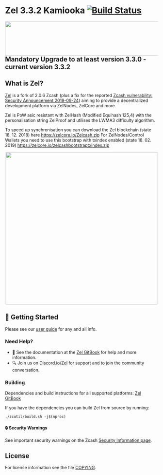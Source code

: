 # Zel 3.3.2 Kamiooka [![Build Status](https://travis-ci.com/zelcash/zelcash.svg?branch=master)](https://travis-ci.com/zelcash/zelcash)
<img align="right" height=112 width=562 src="doc/imgs/Kamiooka.png">

## Mandatory Upgrade to at least version 3.3.0 - current version 3.3.2

What is Zel?
--------------

[Zel](https://zel.network/) is a fork of 2.0.6 Zcash (plus a fix for the reported [Zcash vulnerability: Security Announcement 2019-09-24](https://z.cash/support/security/announcements/security-announcement-2019-09-24/)) aiming to provide a decentralized development platform via ZelNodes, ZelCore and more.

Zel is PoW asic resistant with ZelHash (Modified Equihash 125,4) with the personalisation string ZelProof and utilises the LWMA3 difficulty algorithm.

To speed up synchronisation you can download the Zel blockchain (state 18. 12. 2018) here https://zelcore.io/Zelcash.zip 
For ZelNodes/Control Wallets you need to use this bootstrap with txindex enabled (state 18. 02. 2019) https://zelcore.io/zelcashbootstraptxindex.zip


<p align="center">
  <img src="doc/imgs/mandatory-kamiooka.png" height=500 >
</p>

## :rocket: Getting Started

Please see our [user guide](https://zel.gitbook.io/zeldocs/) for any and all info.

### Need Help?

* :blue_book: See the documentation at the [Zel GitBook](https://zel.gitbook.io/zelcurrency/installing-zel-daemon)
  for help and more information.
* :mag: Join us on [Discord.io/Zel](https://discord.io/zel) for support and to join the community conversation. 

### Building

Dependencies and build instructions for all supported platforms: [Zel GitBook](https://zel.gitbook.io/zelcurrency/installing-zel-daemon)

If you have the dependencies you can build Zel from source by running:

```
./zcutil/build.sh -j$(nproc)
```

#### :lock: Security Warnings

See important security warnings on the Zcash 
[Security Information page](https://z.cash/support/security/).

License
-------

For license information see the file [COPYING](COPYING).
